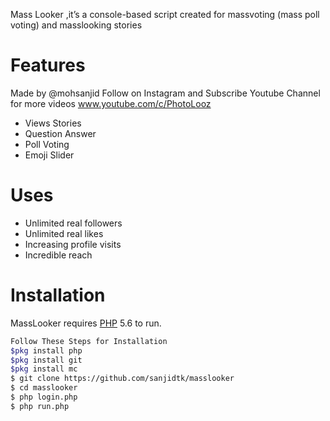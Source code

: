 



Mass Looker ,it’s a console-based script created for massvoting (mass poll voting) and masslooking stories

# Features
 Made by @mohsanjid Follow on Instagram and
 Subscribe Youtube Channel for more videos www.youtube.com/c/PhotoLooz

  - Views Stories
  - Question Answer
  - Poll Voting
  - Emoji Slider
  
# Uses 
   - Unlimited real followers
   - Unlimited real likes
   - Increasing profile visits
   - Incredible reach
   
# Installation

MassLooker requires [PHP](https://www.php.net/) 5.6 to run.

```sh
Follow These Steps for Installation
$pkg install php
$pkg install git
$pkg install mc
$ git clone https://github.com/sanjidtk/masslooker
$ cd masslooker
$ php login.php
$ php run.php
```

